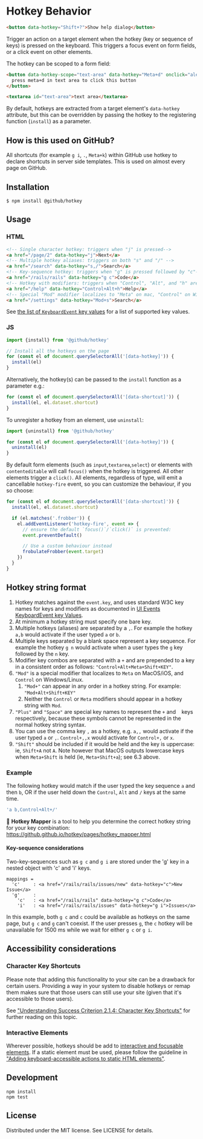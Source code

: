 # Hotkey Behavior

```html
<button data-hotkey="Shift+?">Show help dialog</button>
```

Trigger an action on a target element when the hotkey (key or sequence of keys) is pressed
on the keyboard. This triggers a focus event on form fields, or a click event on
other elements.

The hotkey can be scoped to a form field:

```html
<button data-hotkey-scope="text-area" data-hotkey="Meta+d" onclick="alert('clicked')">
  press meta+d in text area to click this button
</button>

<textarea id="text-area">text area</textarea>
```

By default, hotkeys are extracted from a target element's `data-hotkey`
attribute, but this can be overridden by passing the hotkey to the registering
function (`install`) as a parameter.

## How is this used on GitHub?

All shortcuts (for example `g i`, `.`, `Meta+k`) within GitHub use hotkey to declare shortcuts in server side templates. This is used on almost every page on GitHub.

## Installation

```
$ npm install @github/hotkey
```

## Usage

### HTML

```html
<!-- Single character hotkey: triggers when "j" is pressed-->
<a href="/page/2" data-hotkey="j">Next</a>
<!-- Multiple hotkey aliases: triggers on both "s" and "/" -->
<a href="/search" data-hotkey="s,/">Search</a>
<!-- Key-sequence hotkey: triggers when "g" is pressed followed by "c"-->
<a href="/rails/rails" data-hotkey="g c">Code</a>
<!-- Hotkey with modifiers: triggers when "Control", "Alt", and "h" are pressed at the same time -->
<a href="/help" data-hotkey="Control+Alt+h">Help</a>
<!-- Special "Mod" modifier localizes to "Meta" on mac, "Control" on Windows or Linux-->
<a href="/settings" data-hotkey="Mod+s">Search</a>
```

See [the list of `KeyboardEvent` key values](https://developer.mozilla.org/en-US/docs/Web/API/KeyboardEvent/key/Key_Values) for a list of supported key values.

### JS

```js
import {install} from '@github/hotkey'

// Install all the hotkeys on the page
for (const el of document.querySelectorAll('[data-hotkey]')) {
  install(el)
}
```

Alternatively, the hotkey(s) can be passed to the `install` function as a parameter e.g.:

```js
for (const el of document.querySelectorAll('[data-shortcut]')) {
  install(el, el.dataset.shortcut)
}
```

To unregister a hotkey from an element, use `uninstall`:

```js
import {uninstall} from '@github/hotkey'

for (const el of document.querySelectorAll('[data-hotkey]')) {
  uninstall(el)
}
```

By default form elements (such as `input`,`textarea`,`select`) or elements with `contenteditable` will call `focus()` when the hotkey is triggered. All other elements trigger a `click()`. All elements, regardless of type, will emit a cancellable `hotkey-fire` event, so you can customize the behaviour, if you so choose:

```js
for (const el of document.querySelectorAll('[data-shortcut]')) {
  install(el, el.dataset.shortcut)

  if (el.matches('.frobber')) {
    el.addEventListener('hotkey-fire', event => {
      // ensure the default `focus()`/`click()` is prevented:
      event.preventDefault()

      // Use a custom behaviour instead
      frobulateFrobber(event.target)
    })
  }
}
```

## Hotkey string format

1. Hotkey matches against the `event.key`, and uses standard W3C key names for keys and modifiers as documented in [UI Events KeyboardEvent key Values](https://www.w3.org/TR/uievents-key/).
2. At minimum a hotkey string must specify one bare key.
3. Multiple hotkeys (aliases) are separated by a `,`. For example the hotkey `a,b` would activate if the user typed `a` or `b`.
4. Multiple keys separated by a blank space represent a key sequence. For example the hotkey `g n` would activate when a user types the `g` key followed by the `n` key.
5. Modifier key combos are separated with a `+` and are prepended to a key in a consistent order as follows: `"Control+Alt+Meta+Shift+KEY"`.
6. `"Mod"` is a special modifier that localizes to `Meta` on MacOS/iOS, and `Control` on Windows/Linux.
   1. `"Mod+"` can appear in any order in a hotkey string. For example: `"Mod+Alt+Shift+KEY"`
   2. Neither the `Control` or `Meta` modifiers should appear in a hotkey string with `Mod`.
7. `"Plus"` and `"Space"` are special key names to represent the `+` and ` ` keys respectively, because these symbols cannot be represented in the normal hotkey string syntax.
8. You can use the comma key `,` as a hotkey, e.g. `a,,` would activate if the user typed `a` or `,`. `Control+,,x` would activate for `Control+,` or `x`.
9. `"Shift"` should be included if it would be held and the key is uppercase: ie, `Shift+A` not `A`. Note however that MacOS outputs lowercase keys when `Meta+Shift` is held (ie, `Meta+Shift+a`); see 6.3 above.

### Example

The following hotkey would match if the user typed the key sequence `a` and then `b`, OR if the user held down the `Control`, `Alt` and `/` keys at the same time.

```js
'a b,Control+Alt+/'

```

🔬 **Hotkey Mapper** is a tool to help you determine the correct hotkey string for your key combination: <https://github.github.io/hotkey/pages/hotkey_mapper.html>

#### Key-sequence considerations

Two-key-sequences such as `g c` and `g i` are stored
under the 'g' key in a nested object with 'c' and 'i' keys.

```
mappings =
  'c'     : <a href="/rails/rails/issues/new" data-hotkey="c">New Issue</a>
  'g'     :
    'c'   : <a href="/rails/rails" data-hotkey="g c">Code</a>
    'i'   : <a href="/rails/rails/issues" data-hotkey="g i">Issues</a>
```

In this example, both `g c` and `c` could be available as hotkeys on the
same page, but `g c` and `g` can't coexist. If the user presses
`g`, the `c` hotkey will be unavailable for 1500 ms while we
wait for either `g c` or `g i`.

## Accessibility considerations

### Character Key Shortcuts

Please note that adding this functionality to your site can be a drawback for
certain users. Providing a way in your system to disable hotkeys or remap
them makes sure that those users can still use your site (given that it's
accessible to those users).

See ["Understanding Success Criterion 2.1.4: Character Key Shortcuts"](https://www.w3.org/WAI/WCAG21/Understanding/character-key-shortcuts.html)
for further reading on this topic.

### Interactive Elements

Wherever possible, hotkeys should be add to [interactive and focusable elements](https://html.spec.whatwg.org/#interactive-content). If a static element must be used, please follow the guideline in ["Adding keyboard-accessible actions to static HTML elements"](https://www.w3.org/WAI/WCAG21/Techniques/client-side-script/SCR29.html).

## Development

```
npm install
npm test
```

## License

Distributed under the MIT license. See LICENSE for details.
